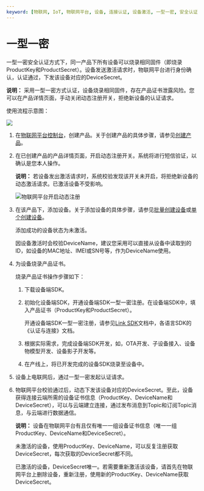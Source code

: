 ```yaml
---
keyword: [物联网, IoT, 物联网平台, 设备, 连接认证, 设备激活, 一型一密, 安全认证, 动态注册, 产品证书, ProductKey, ProductSecret, DeviceSecret]
---
```


# 一型一密

一型一密安全认证方式下，同一产品下所有设备可以烧录相同固件（即烧录ProductKey和ProductSecret）。设备发送激活请求时，物联网平台进行身份确认，认证通过，下发该设备对应的DeviceSecret。

**说明：** 采用一型一密方式认证，设备烧录相同固件，存在产品证书泄露风险。您可以在产品详情页面，手动关闭动态注册开关，拒绝新设备的认证请求。

使用流程示意图：

![](https://static-aliyun-doc.oss-cn-hangzhou.aliyuncs.com/assets/img/zh-CN/3921029951/p32794.png)

1.  在[物联网平台控制台](http://iot.console.aliyun.com/)，创建产品。关于创建产品的具体步骤，请参见[创建产品](/intl.zh-CN/设备接入/创建产品.md)。

2.  在已创建产品的产品详情页面，开启动态注册开关。系统将进行短信验证，以确认是您本人操作。

    **说明：** 若设备发出激活请求时，系统校验发现该开关未开启，将拒绝新设备的动态激活请求。已激活设备不受影响。

    ![物联网平台开启动态注册](https://static-aliyun-doc.oss-cn-hangzhou.aliyuncs.com/assets/img/zh-CN/3921029951/p32795.png)

3.  在该产品下，添加设备。关于添加设备的具体步骤，请参见[批量创建设备](/intl.zh-CN/设备接入/创建设备/批量创建设备.md)或[单个创建设备](/intl.zh-CN/设备接入/创建设备/单个创建设备.md)。

    添加成功的设备状态为未激活。

    因设备激活时会校验DeviceName，建议您采用可以直接从设备中读取到的ID，如设备的MAC地址、IMEI或SN号等，作为DeviceName使用。

4.  为设备烧录产品证书。

    烧录产品证书操作步骤如下：

    1.  下载设备端SDK。

    2.  初始化设备端SDK，开通设备端SDK一型一密注册。在设备端SDK中，填入产品证书（ProductKey和ProductSecret）。

        开通设备端SDK一型一密注册，请参见[Link SDK](https://www.alibabacloud.com/help/doc-detail/96627.htm)文档中，各语言SDK的《认证与连接》文档。

    3.  根据实际需求，完成设备端SDK开发，如，OTA开发、子设备接入、设备物模型开发、设备影子开发等。

    4.  在产线上，将已开发完成的设备SDK烧录至设备中。

5.  设备上电联网后，通过一型一密发起认证请求。

6.  物联网平台校验通过后，动态下发该设备对应的DeviceSecret。至此，设备获得连接云端所需的设备证书信息（ProductKey、DeviceName和DeviceSecret），可以与云端建立连接，通过发布消息到Topic和订阅Topic消息，与云端进行数据通信。

    **说明：** 设备在物联网平台有且仅有唯一一组设备证书信息（唯一一组ProductKey、DeviceName和DeviceSecret）。

    未激活的设备，使用ProductKey、DeviceName，可以反复注册获取DeviceSecret，每次获取的DeviceSecret都不同。

    已激活的设备，DeviceSecret唯一。若需要重新激活该设备，请首先在物联网平台上删除设备，重新注册，使用新的ProductKey、DeviceName获取DeviceSecret。



